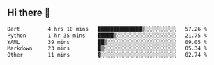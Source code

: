 ## Hi there 👋
 <!--START_SECTION:waka-->

```txt
Dart         4 hrs 10 mins   ██████████████▒░░░░░░░░░░   57.26 %
Python       1 hr 35 mins    █████▒░░░░░░░░░░░░░░░░░░░   21.75 %
YAML         39 mins         ██▒░░░░░░░░░░░░░░░░░░░░░░   09.05 %
Markdown     23 mins         █▒░░░░░░░░░░░░░░░░░░░░░░░   05.34 %
Other        11 mins         ▓░░░░░░░░░░░░░░░░░░░░░░░░   02.74 %
```

<!--END_SECTION:waka-->
